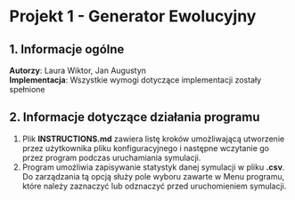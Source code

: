 # Projekt 1 - Generator Ewolucyjny
## 1. Informacje ogólne
**Autorzy**: Laura Wiktor, Jan Augustyn\
**Implementacja**: Wszystkie wymogi dotyczące implementacji zostały spełnione
## 2. Informacje dotyczące działania programu
1. Plik **INSTRUCTIONS.md** zawiera listę kroków umożliwającą utworzenie przez użytkownika pliku konfiguracyjnego i następne wczytanie go przez program podczas uruchamiania symulacji.
2. Program umożliwia zapisywanie statystyk danej symulacji w pliku **.csv**. Do zarządzania tą opcją służy pole wyboru zawarte w Menu programu, które należy zaznaczyć lub odznaczyć przed uruchomieniem symulacji.
